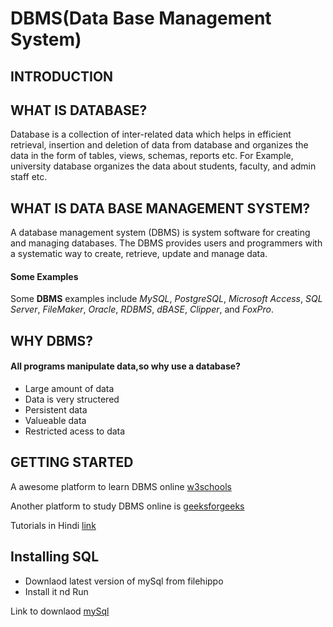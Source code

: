 # DBMS(Data Base Management System)
## INTRODUCTION
## WHAT IS DATABASE?
Database is a collection of inter-related data which helps in efficient retrieval, insertion and deletion of data from database and organizes the data in the form of tables, views, schemas, reports etc. For Example, university database organizes the data about students, faculty, and admin staff etc.
## WHAT IS DATA BASE MANAGEMENT SYSTEM?
A database management system (DBMS) is system software for creating and managing databases. The DBMS provides users and programmers with a systematic way to create, retrieve, update and manage data.
#### Some Examples
Some **DBMS** examples include *MySQL*, *PostgreSQL*, *Microsoft Access*, *SQL Server*, *FileMaker*, *Oracle*, *RDBMS*, *dBASE*, *Clipper*, and *FoxPro*.
## WHY DBMS?
#### All programs manipulate data,so why use a database?
+ Large amount of data
+ Data is very structered
+ Persistent data
+ Valueable data
+ Restricted acess to data
## GETTING STARTED
A awesome platform to learn DBMS online [w3schools](https://www.w3schools.in/dbms "w3schools")

Another platform to study DBMS online is [geeksforgeeks](https://www.geeksforgeeks.org/database-management-system-introduction-set-1/)

Tutorials in Hindi [link](https://www.youtube.com/playlist?list=PL7ersPsTyYt1ebhCAv0eLaQE-urdmELIx)

## Installing SQL

+ Downlaod latest version of mySql from filehippo
+ Install it nd Run
 
Link to downlaod [mySql](https://filehippo.com/download_mysql/11938/)




